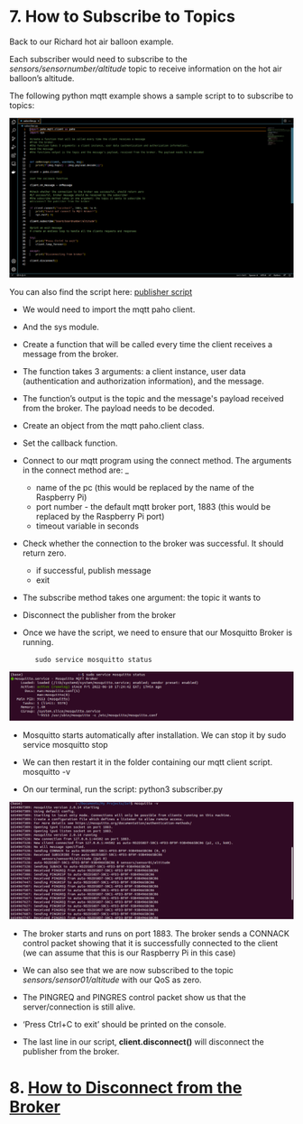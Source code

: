 # 7. How to Subscribe to Topics

Back to our Richard hot air balloon example.

Each subscriber would need to subscribe to the *sensors/sensornumber/altitude* topic to receive information on the hot air balloon’s altitude.

The following python mqtt example shows a sample script to to subscribe to topics:

![subscriber script](/Eclipse_Paho/Subscriber%20Script.png)

You can also find the script here: [publisher script](/subscriber.py) 

- We would need to import the mqtt paho client.

- And the sys module.

- Create a function that will be called every time the client receives a message from the broker.

- The function takes 3 arguments: a client instance, user data (authentication and authorization information), and the message.

- The function’s output is the topic and the message's payload received from the broker. The payload needs to be decoded.

- Create an object from the mqtt paho.client class.

- Set the callback function.

- Connect to our mqtt program using the connect method. The arguments in the connect method are:
_
    - name of the pc (this would be replaced by the name of the Raspberry Pi)
    - port number - the default mqtt broker port, 1883 (this would be replaced by the Raspberry Pi port)
    - timeout variable in seconds

- Check whether the connection to the broker was successful. It should return zero.

    - if successful, publish message
    - exit

- The subscribe method takes one argument: the topic it wants to
- Disconnect the publisher from the broker

- Once we have the script, we need to ensure that our Mosquitto Broker is running. 

         sudo service mosquitto status

![mosquitto broker status](/Eclipse_Paho/broker%203.png)

- Mosquitto starts automatically after installation. We can stop it by 
        sudo service  mosquitto stop

- We can then restart it in the folder containing our mqtt client script.
        mosquitto -v

- On our terminal, run the script:
        python3 subscriber.py

![mosquitto broker restart](/Eclipse_Paho/subscriber.png)

- The broker starts and runs on port 1883. The broker sends a CONNACK control packet showing that it is successfully connected to the client (we can assume that this is our Raspberry Pi in this case)

- We can also see that we are now subscribed to the topic *sensors/sensor01/altitude* with our QoS as zero.

- The PINGREQ and PINGRES control packet show us that the server/connection is still alive.

- ‘Press Ctrl+C to exit’ should be printed on the console. 

- The last line in our script, **client.disconnect()** will disconnect the publisher from the broker.


# 8. [How to Disconnect from the Broker](/Eclipse_Paho/08_how_to_disconnect_from_the_broker.md)